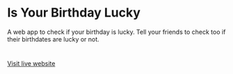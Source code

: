 # Is Your Birthday Lucky
A web app to check if your birthday is lucky.
Tell your friends to check too if their birthdates are lucky or not.
#
<a href="https://the-lucky-birthday.netlify.app">Visit live website</a>
